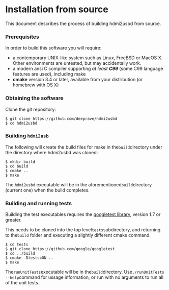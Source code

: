 # Installation from source

This document describes the process of building hdmi2usbd from source.

### Prerequisites

In order to build this software you will require:

- a contemporary UNIX-like system such as Linux, FreeBSD or MacOS X. Other environments are untested, but may accidentally work.
- a modern ansi C compiler supporting _at least **C99**_ (some C99 language features are used), including make
- **cmake** version 3.4 or later, available from your distribution (or homebrew with OS X)

### Obtaining the software

Clone the git repository:
```
$ git clone https://github.com/deeprave/hdmi2usbd
$ cd hdmi2usbd
```

### Building ```hdmi2usb```

The following will create the build files for make in the```build```directory under the directory where hdmi2usbd was cloned:
```
$ mkdir build
$ cd build
$ cmake ..
$ make
```
The ```hdmi2usbd``` executable will be in the aforementioned```build```directory (current one) when the build completes.

### Building and running tests

Building the test executables requires the [googletest library](https://github.com/google/googletest), version 1.7 or greater.

This needs to be cloned into the top level```tests```subdirectory, and returning to the```build``` folder and executing a slightly different cmake command.
```
$ cd tests
$ git clone https://github.com/google/googletest
$ cd ../build
$ cmake -Dtests=ON ..
$ make
```
The```runUnitTests```executable will be in the```build```directory. Use```./runUnitTests --help```command for ussage information, or run with no arguments to run all of the unit tests.
